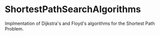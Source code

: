 # ShortestPathSearchAlgorithms
Implmentation of Dijkstra's and Floyd's algorithms for the Shortest Path Problem.
